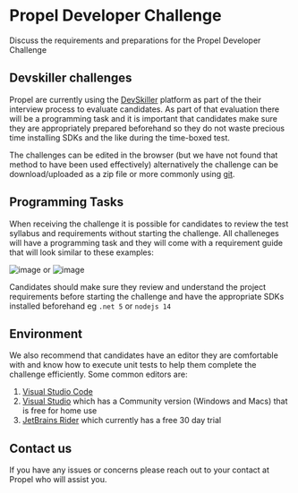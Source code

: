 # Propel Developer Challenge
Discuss the requirements and preparations for the Propel Developer Challenge

## Devskiller challenges
Propel are currently using the [DevSkiller](https://devskiller.com/) platform as part of the their interview process to evaluate candidates. As part of that evaluation there will be a programming task and it is important that candidates make sure they are appropriately prepared beforehand so they do not waste precious time installing SDKs and the like during the time-boxed test.

The challenges can be edited in the browser (but we have not found that method to have been used effectively) alternatively the challenge can be download/uploaded as a zip file or more commonly using [git](https://git-scm.com/). 

## Programming Tasks
When receiving the challenge it is possible for candidates to review the test syllabus and requirements without starting the challenge. All challeneges will have a programming task and they will come with a requirement guide that will look similar to these examples:

![image](https://user-images.githubusercontent.com/297165/112397574-784dca80-8d56-11eb-92dc-2cd2d040db13.png) or 
![image](https://user-images.githubusercontent.com/297165/114795308-9648a100-9dd1-11eb-90aa-1fb477ff3c2b.png)

Candidates should make sure they review and understand the project requirements before starting the challenge and have the appropriate SDKs installed beforehand eg `.net 5` or `nodejs 14`

## Environment
We also recommend that candidates have an editor they are comfortable with and know how to execute unit tests to help them complete the challenge efficiently. Some common editors are: 

1. [Visual Studio Code](https://code.visualstudio.com/)
2. [Visual Studio](https://visualstudio.microsoft.com/) which has a Community version (Windows and Macs) that is free for home use
3. [JetBrains Rider](https://www.jetbrains.com/rider/) which currently has a free 30 day trial

## Contact us
If you have any issues or concerns please reach out to your contact at Propel who will assist you.
